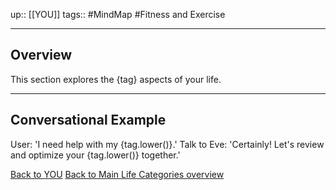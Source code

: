 up:: [[YOU]]
tags:: #MindMap #Fitness and Exercise

---
## Overview
This section explores the {tag} aspects of your life.

---
## Conversational Example
User: 'I need help with my {tag.lower()}.'
Talk to Eve: 'Certainly! Let's review and optimize your {tag.lower()} together.'

[Back to YOU](../YOU.md)
[Back to Main Life Categories overview](../Main%20Life%20Categories%20overview.md)
